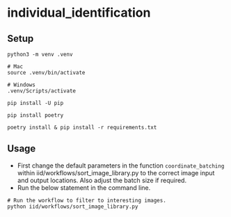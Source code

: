 # individual_identification

## Setup

```
python3 -m venv .venv

# Mac
source .venv/bin/activate

# Windows
.venv/Scripts/activate

pip install -U pip

pip install poetry

poetry install & pip install -r requirements.txt
```

## Usage

- First change the default parameters in the function `coordinate_batching` within iid/workflows/sort_image_library.py to the correct image input and output locations. Also adjust the batch size if required.
- Run the below statement in the command line.

```
# Run the workflow to filter to interesting images.
python iid/workflows/sort_image_library.py
```
